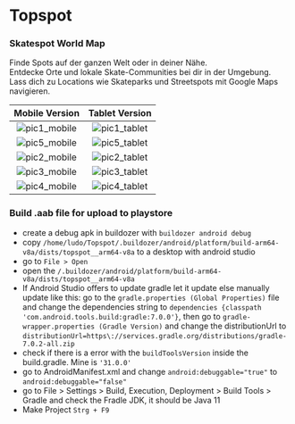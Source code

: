 # Topspot
### Skatespot World Map

Finde Spots auf der ganzen Welt oder in deiner Nähe.  
Entdecke Orte und lokale Skate-Communities bei dir in der Umgebung.  
Lass dich zu Locations wie Skateparks und Streetspots mit Google Maps navigieren.  

Mobile Version            | Tablet Version
:-------------------------:|:-------------------------:
![pic1_mobile](https://user-images.githubusercontent.com/50703696/128814374-8eaba3ab-f771-4f20-bf6f-9a1b20e33cce.jpg)|![pic1_tablet](https://user-images.githubusercontent.com/50703696/128813850-dfe3538c-7584-4632-9ff5-49c114495cf9.png)
![pic5_mobile](https://user-images.githubusercontent.com/50703696/129354251-da2a6568-613b-4637-b6cb-5f920e7b0a19.jpg)|![pic5_tablet](https://user-images.githubusercontent.com/50703696/128813953-08446776-fcff-4bc1-bb84-f1a4fbd678db.png)
![pic2_mobile](https://user-images.githubusercontent.com/50703696/128814395-f79a27b9-545d-4961-9758-f2320c398223.jpg)|![pic2_tablet](https://user-images.githubusercontent.com/50703696/128813887-3a0a44a2-1f0c-499c-9147-47526dcd7dcf.png)
![pic3_mobile](https://user-images.githubusercontent.com/50703696/128814400-3040941b-3029-4e5c-b57d-31907a7616bf.jpg)|![pic3_tablet](https://user-images.githubusercontent.com/50703696/128813903-cdf95102-9880-47c8-9b73-84b51fad3ac4.png)
![pic4_mobile](https://user-images.githubusercontent.com/50703696/128814402-955b47a9-8a27-410a-ad11-49c1c232624d.jpg)|![pic4_tablet](https://user-images.githubusercontent.com/50703696/128813913-5d2459cf-936d-491c-83e3-19a6e1be7caf.png)


### Build .aab file for upload to playstore

 - create a debug apk in buildozer with `buildozer android debug`
 - copy `/home/ludo/Topspot/.buildozer/android/platform/build-arm64-v8a/dists/topspot__arm64-v8a` to a desktop with android studio
 - go to `File > Open`
 - open the `/.buildozer/android/platform/build-arm64-v8a/dists/topspot__arm64-v8a`
 - If Android Studio offers to update gradle let it update else manually update like this: go to the `gradle.properties (Global Properties)` file and change the dependencies string to `dependencies {classpath 'com.android.tools.build:gradle:7.0.0'}`, then go to `gradle-wrapper.properties (Gradle Version)`  and change the distributionUrl to `distributionUrl=https\://services.gradle.org/distributions/gradle-7.0.2-all.zip`
 - check if there is a error with the `buildToolsVersion` inside the build.gradle. Mine is `'31.0.0'`
 - go to AndroidManifest.xml and change `android:debuggable="true"` to `android:debuggable="false"`
 - go to File > Settings > Build, Execution, Deployment > Build Tools > Gradle and check the Fradle JDK, it should be Java 11
 - Make Project `Strg + F9`

